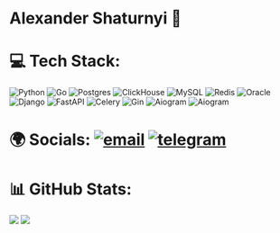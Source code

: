 # Alexander Shaturnyi 👋

# 💻 Tech Stack:
![Python](https://img.shields.io/badge/python-3670A0?style=for-the-badge&logo=python&logoColor=ffdd54)
![Go](https://img.shields.io/badge/go-%2300ADD8.svg?style=for-the-badge&logo=go&logoColor=white)
![Postgres](https://img.shields.io/badge/postgres-%23316192.svg?style=for-the-badge&logo=postgresql&logoColor=white)
![ClickHouse](https://img.shields.io/badge/ClickHouse-273949?style=for-the-badge&logo=ClickHouse)
![MySQL](https://img.shields.io/badge/mysql-3d82b8?style=for-the-badge)
![Redis](https://img.shields.io/badge/Redis-f3f2f2?style=for-the-badge&logo=Redis)
![Oracle](https://img.shields.io/badge/Oracle-e52b50?style=for-the-badge&logo=Oracle)
</br>
![Django](https://img.shields.io/badge/Django-113228?style=for-the-badge&logo=Django)
![FastAPI](https://img.shields.io/badge/FastAPI-005571?style=for-the-badge&logo=fastapi)
![Celery](https://img.shields.io/badge/Celery-739a31?style=for-the-badge&logo=Celery)
![Gin](https://img.shields.io/badge/Gin-008ece?style=for-the-badge)
![Aiogram](https://img.shields.io/badge/Aiogram-009af7?style=for-the-badge&logo=Aiogram)
![Aiogram](https://img.shields.io/badge/YandexCloud-f3f2f2?style=for-the-badge&logo=YandexCloud)

# 🌍 Socials: [![email](https://img.shields.io/badge/Email-D14836?logo=gmail&logoColor=white)](mailto:shaturnyi.alexander@gmail.com) [![telegram](https://img.shields.io/badge/Telegram-e9ecec?logo=telegram&logoColor=blue)](https://t.me/A1exander7)

# 📊 GitHub Stats:
![](https://nirzak-streak-stats.vercel.app/?user=ShatAlex&theme=one_dark_pro&hide_border=true)
![](https://github-readme-stats.vercel.app/api/top-langs/?username=ShatAlex&theme=one_dark_pro&hide_border=false&include_all_commits=false&count_private=false&layout=compact)
